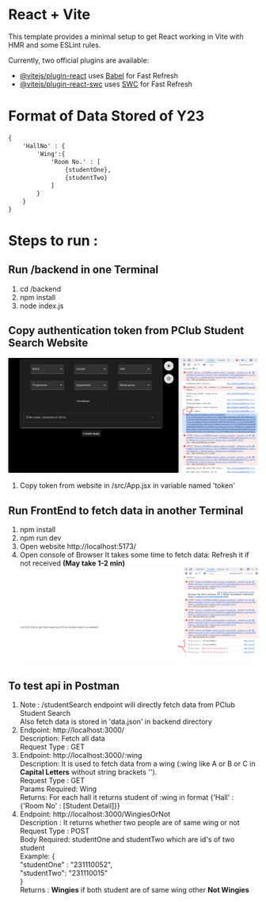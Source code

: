 # React + Vite

This template provides a minimal setup to get React working in Vite with HMR and some ESLint rules.

Currently, two official plugins are available:

- [@vitejs/plugin-react](https://github.com/vitejs/vite-plugin-react/blob/main/packages/plugin-react/README.md) uses [Babel](https://babeljs.io/) for Fast Refresh
- [@vitejs/plugin-react-swc](https://github.com/vitejs/vite-plugin-react-swc) uses [SWC](https://swc.rs/) for Fast Refresh

# Format of Data Stored of Y23
    {
        'HallNo' : {
            'Wing':{
                'Room No.' : [
                    {studentOne},
                    {studentTwo}
                ]
            }
        }
    }

# Steps to run :
## Run /backend in one Terminal
1. cd /backend
2. npm install
3. node index.js

## Copy authentication token from PClub Student Search Website
![Screenshot](token.PNG)
1. Copy token from website in /src/App.jsx in variable named 'token'

## Run FrontEnd to fetch data in another Terminal
1. npm install
2. npm run dev
3. Open website http://localhost:5173/
4. Open console of Browser It takes some time to fetch data: Refresh it if not received <strong>(May take 1-2 min)</strong>
![Screenshot](tokenSuccessfull.PNG)

## To test api in Postman
1. Note : /studentSearch endpoint will directly fetch data from PClub Student Search<br>
            Also fetch data is stored in 'data.json' in backend directory
2. Endpoint: http://localhost:3000/ <br>
    Description: Fetch all data<br>
    Request Type : GET
3. Endpoint: http://localhost:3000/:wing <br>
    Description:  It is used to fetch data from a wing (:wing like A or B or C in <strong>Capital Letters</strong> without string brackets '').<br>
    Request Type : GET<br>
    Params Required: Wing<br>
    Returns: For each hall it returns student of :wing in format {'Hall' : {'Room No' : [Student Detail]}}
4. Endpoint: http://localhost:3000/WingiesOrNot <br> 
    Description : It returns whether two people are of same wing or not<br>
    Request Type : POST<br>
    Body Required: studentOne and studentTwo which are id's of two student<br>
                Example: {<br>
                   "studentOne" : "231110052",<br>
                    "studentTwo": "231110015"<br>
                }<br>
    Returns : <strong>Wingies</strong> if both student are of same wing other <strong>Not Wingies</strong>